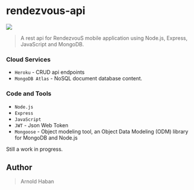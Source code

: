# rendezvous-api
![](https://img.shields.io/badge/version-1.0.0-green.svg)
>A rest api for RendezvouS mobile application using Node.js, Express, JavaScript and MongoDB.

### Cloud Services
* ```Heroku``` - CRUD api endpoints
* ```MongoDB Atlas``` - NoSQL document database content.

### Code and Tools
* ```Node.js```
* ```Express```
* ```JavaScript```
* ```JWT``` - Json Web Token
* ```Mongoose``` - Object modeling tool, an Object Data Modeling (ODM) library for MongoDB and Node.js

Still a work in progress.

## Author
>Arnold Haban